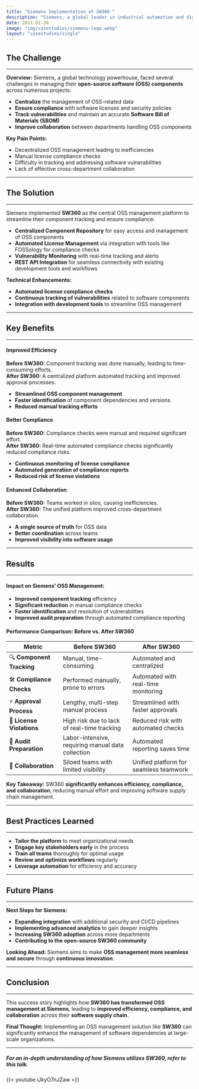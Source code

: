 ```yaml
---
title: "Siemens Implementation of SW360 "
description: "Siemens, a global leader in industrial automation and digitalization, leverages SW360 to streamline its open-source software (OSS) management across various business units."
date: 2021-01-20
image: "img/casestudies/siemens-logo.webp"
layout: "casestudies/single"
---
```


## The Challenge
---
**Overview:** Siemens, a global technology powerhouse, faced several challenges in managing their **open-source software (OSS) components** across numerous projects:

-  **Centralize** the management of OSS-related data  
 - **Ensure compliance** with software licenses and security policies  
 - **Track vulnerabilities** and maintain an accurate **Software Bill of Materials (SBOM)**  
 - **Improve collaboration** between departments handling OSS components  

 **Key Pain Points:**
- Decentralized OSS management leading to inefficiencies  
- Manual license compliance checks  
- Difficulty in tracking and addressing software vulnerabilities  
- Lack of effective cross-department collaboration  

---

##  The Solution
---
 Siemens implemented **SW360** as the central OSS management platform to streamline their component tracking and ensure compliance:

- **Centralized Component Repository** for easy access and management of OSS components  
- **Automated License Management** via integration with tools like FOSSology for compliance checks  
- **Vulnerability Monitoring** with real-time tracking and alerts  
- **REST API Integration** for seamless connectivity with existing development tools and workflows  

 **Technical Enhancements:**
- **Automated license compliance checks** 
- **Continuous tracking of vulnerabilities** related to software components  
- **Integration with development tools** to streamline OSS management  

---

##  Key Benefits
---
####  **Improved Efficiency**
 **Before SW360:** Component tracking was done manually, leading to time-consuming efforts.  
 **After SW360:** A centralized platform automated tracking and improved approval processes.  

- **Streamlined OSS component management**  
- **Faster identification** of component dependencies and versions  
- **Reduced manual tracking efforts**  

####  **Better Compliance**
 **Before SW360:** Compliance checks were manual and required significant effort.  
 **After SW360:** Real-time automated compliance checks significantly reduced compliance risks.  

- **Continuous monitoring of license compliance**  
- **Automated generation of compliance reports**  
- **Reduced risk of license violations**  

####  **Enhanced Collaboration**
 **Before SW360:** Teams worked in silos, causing inefficiencies.  
 **After SW360:** The unified platform improved cross-department collaboration.  

- **A single source of truth** for OSS data  
- **Better coordination** across teams  
- **Improved visibility into software usage**  

---

##  Results
---
#### **Impact on Siemens’ OSS Management:**
- **Improved component tracking** efficiency  
- **Significant reduction** in manual compliance checks  
- **Faster identification** and resolution of vulnerabilities  
- **Improved audit preparation** through automated compliance reporting  

####  **Performance Comparison: Before vs. After SW360**

| **Metric**                 | **Before SW360**                          | **After SW360**                           |
|----------------------------|------------------------------------------|------------------------------------------|
| 🔍 **Component Tracking**  | Manual, time-consuming                   | Automated and centralized                |
| 🛠 **Compliance Checks**   | Performed manually, prone to errors      | Automated with real-time monitoring      |
| ⚡ **Approval Process**    | Lengthy, multi-step manual process       | Streamlined with faster approvals       |
| 🔐 **License Violations**  | High risk due to lack of real-time tracking | Reduced risk with automated checks |
| 📑 **Audit Preparation**   | Labor-intensive, requiring manual data collection | Automated reporting saves time |
| 🤝 **Collaboration**       | Siloed teams with limited visibility     | Unified platform for seamless teamwork  |

**Key Takeaway:** SW360 **significantly enhances efficiency, compliance, and collaboration**, reducing manual effort and improving software supply chain management. 


---

##  Best Practices Learned
---
- **Tailor the platform** to meet organizational needs  
- **Engage key stakeholders early** in the process  
- **Train all teams** thoroughly for optimal usage  
- **Review and optimize workflows** regularly  
- **Leverage automation** for efficiency and accuracy  

---

##  Future Plans
---
 **Next Steps for Siemens:**
- **Expanding integration** with additional security and CI/CD pipelines  
- **Implementing advanced analytics** to gain deeper insights  
- **Increasing SW360 adoption** across more departments  
- **Contributing to the open-source SW360 community**  

 **Looking Ahead:** Siemens aims to make **OSS management more seamless and secure** through **continuous innovation**.  

---

##  **Conclusion**
---
This success story highlights how **SW360 has transformed OSS management at Siemens**, leading to **improved efficiency, compliance, and collaboration** across their **software supply chain**.   

 **Final Thought:** Implementing an OSS management solution like **SW360** can significantly enhance the management of software dependencies at large-scale organizations.  

---
 ##### For an in-depth understanding of how Siemens utilizes SW360, refer to this talk.

{{< youtube iJkyO7nJZaw >}}
